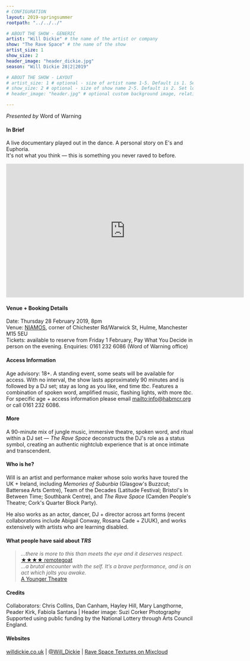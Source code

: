 ```yaml
---
# CONFIGURATION
layout: 2019-springsummer
rootpath: "../../../"

# ABOUT THE SHOW - GENERIC
artist: "Will Dickie" # the name of the artist or company
show: "The Rave Space" # the name of the show
artist_size: 1
show_size: 2
header_image: "header_dickie.jpg"    
season: "Will Dickie 28|2|2019"

# ABOUT THE SHOW - LAYOUT
# artist_size: 1 # optional - size of artist name 1-5. Default is 1. Set longer names to lower values
# show_size: 2 # optional - size of show name 2-5. Default is 2. Set longer names to lower values
# header_image: "header.jpg" # optional custom background image, relative to current page

---
```

*Presented by* Word of Warning       
         
#### In Brief      
A live documentary played out in the dance. A personal story on E's and Euphoria.<br>It's not what you think — this is something you never raved to before.         
           
<iframe src="http://player.vimeo.com/video/286189918" width="640" height="360" frameborder="0" allowfullscreen></iframe>            
         
#### Venue + Booking Details           
Date: Thursday 28 February 2019, 8pm        
Venue: <a href="http://www.niamos.space" target="_blank">NIAMOS</a>, corner of Chichester Rd/Warwick St, Hulme, Manchester M15 5EU          
Tickets: available to reserve from Friday 1 February, Pay What You Decide in person on the evening.
Enquiries: 0161 232 6086 (Word of Warning office)
          
#### Access Information        
Age advisory: 18+. A standing event, some seats will be available for access. With no interval, the show lasts approximately 90 minutes and is followed by a DJ set; stay as long as you like, end time *tbc*. Features a combination of spoken word, amplified music, flashing lights, with more *tbc*. For specific age + access information please email <mailto:info@habmcr.org> or call 0161 232 6086.     
             
#### More         
A 90-minute mix of jungle music, immersive theatre, spoken word, and ritual within a DJ set — *The Rave Space* deconstructs the DJ's role as a status symbol, creating an authentic nightclub experience that is at once intimate and transcendent.
    
         
#### Who is he?        
Will is an artist and performance maker whose solo works have toured the UK + Ireland, including *Memories of Suburbia* (Glasgow's Buzzcut; Battersea Arts Centre), Team of the Decades (Latitude Festival; Bristol's In Between Time; Southbank Centre), and *The Rave Space* (Camden People's Theatre; Cork's Quarter Block Party).         
          
He also works as an actor, dancer, DJ + director across art forms (recent collaborations include Abigail Conway, Rosana Cade + ZUUK), and works extensively with artists who are learning disabled.        
         
#### What people have said about *TRS*         
>*…there is more to this than meets the eye and it deserves respect.*<br><a href="http://www.remotegoat.com/uk/review/14140/drumnbass-mash-up-with-personal-overtones" target="_blank">★★★★ remotegoat</a><br>*…a brutal encounter with the self. It’s a brave performance, and is an act which jolts you awake.*<br><a href="http://www.ayoungertheatre.com/review-the-rave-space-camden-peoples-theatre" target="_blank">A Younger Theatre</a>       
        
#### Credits          
Collaborators: Chris Collins, Dan Canham, Hayley Hill, Mary Langthorne, Peader Kirk, Fabiola Santana | Header image: Suzi Corker Photography<br>Supported using public funding by the National Lottery through Arts Council England.         
         
#### Websites          
<a href="http://willdickie.co.uk/TheRaveSpace" target="_blank">willdickie.co.uk</a> | <a href="http://twitter.com/Will_Dickie" target="_blank">@Will_Dickie</a> | <a href="http://www.mixcloud.com/AlwaysWill/rave-space-textures" target="_blank">Rave Space Textures on Mixcloud</a>
